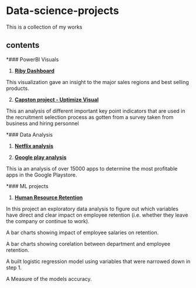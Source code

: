 # Data-science-projects
This is a collection of my works

## contents

*### PowerBI Visuals
1. **[Riby Dashboard](https://github.com/Nifesimi23/Data-science-projects/blob/main/Riby%20Dashboard.pdf)**

 This visualization gave an insight to the major sales regions and best selling products.

2. **[Capston project - Uptimize Visual](https://github.com/Nifesimi23/Data-science-projects/blob/main/Capstone%20project%20Visuals.pdf)**

This an analysis of different important key point indicators that are used in the recruitment selection process as gotten from a survey taken from business and hiring personnel



*### Data Analysis

1. **[Netflix analysis](https://github.com/Nifesimi23/Data-science-projects/blob/main/Netflix%20visualization.ipynb)**

2. **[Google play analysis](https://github.com/Nifesimi23/Data-science-projects/blob/main/Google_Play_Store_Analysis%20.ipynb)**

This ia an analysis of over 15000 apps to determine the most profitable apps in the Google Playstore.


*### ML projects
1. **[Human Resource Retention](https://github.com/Nifesimi23/Data-science-projects/blob/main/Human%20Resource%20Retention.ipynb)**

In this project an exploratory data analysis to figure out which variables have direct and clear impact on employee retention (i.e. whether they leave the company or continue to work).

A bar charts showing impact of employee salaries on retention.

A bar charts showing corelation between department and employee retention.

A built logistic regression model using variables that were narrowed down in step 1.

A Measure of the models accuracy.
